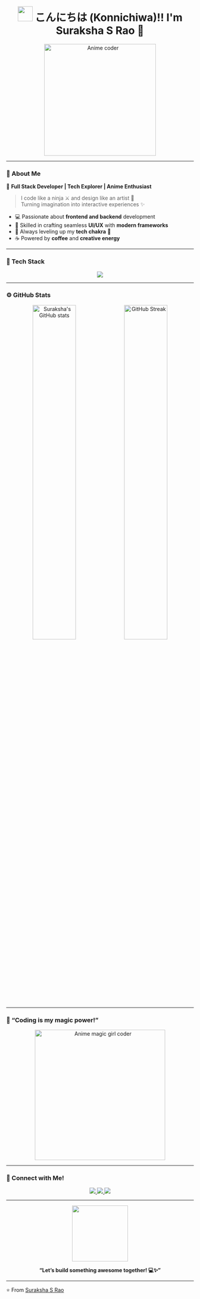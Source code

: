 <!-- 
✨ Anime-Themed GitHub Profile README ✨
Author: Suraksha S Rao
-->

<h1 align="center">
  <img src="https://i.ibb.co/3MtN1wN/wave.gif" width="40px"> 
  こんにちは (Konnichiwa)!! I'm <b>Suraksha S Rao</b> 🌸
</h1>

<p align="center">
  <img src="https://i.pinimg.com/originals/58/d4/9a/58d49af0b2287d3b9adbe0a1ab7f3e2d.gif" width="300px" alt="Anime coder">
</p>

---

### 💫 About Me

🌟 **Full Stack Developer | Tech Explorer | Anime Enthusiast**

> I code like a ninja ⚔️ and design like an artist 🎨  
> Turning imagination into interactive experiences ✨  

- 💻 Passionate about **frontend and backend** development  
- 🎯 Skilled in crafting seamless **UI/UX** with **modern frameworks**  
- 🌈 Always leveling up my **tech chakra** 💪  
- ☕ Powered by **coffee** and **creative energy**

---

### 🧠 Tech Stack

<p align="center">
  <img src="https://skillicons.dev/icons?i=html,css,js,ts,react,nextjs,vue,angular,bootstrap,tailwind,threejs,nodejs,express,python,java,cpp,php,mysql,mongodb,git,github,vscode" />
</p>

---

### ⚙️ GitHub Stats

<p align="center">
  <img src="https://github-readme-stats.vercel.app/api?username=surakshasrao&show_icons=true&theme=tokyonight" alt="Suraksha's GitHub stats" width="48%">
  <img src="https://github-readme-streak-stats.herokuapp.com/?user=surakshasrao&theme=tokyonight" alt="GitHub Streak" width="48%">
</p>

---

### 🌸 “Coding is my magic power!”

<p align="center">
  <img src="https://i.pinimg.com/originals/d8/1e/6f/d81e6f6e61141746dc2d5f7a16d2e941.gif" width="350px" alt="Anime magic girl coder">
</p>

---

### 💌 Connect with Me!

<p align="center">
  <a href="https://www.linkedin.com/in/suraksha-s-rao/" target="_blank">
    <img src="https://img.shields.io/badge/LinkedIn-%230A66C2.svg?&style=for-the-badge&logo=linkedin&logoColor=white" />
  </a>
  <a href="mailto:suraksha.srao@example.com">
    <img src="https://img.shields.io/badge/Email-D14836?style=for-the-badge&logo=gmail&logoColor=white" />
  </a>
  <a href="https://github.com/surakshasrao" target="_blank">
    <img src="https://img.shields.io/badge/GitHub-181717.svg?&style=for-the-badge&logo=github&logoColor=white" />
  </a>
</p>

---

<p align="center">
  <img src="https://i.pinimg.com/originals/90/8b/2b/908b2bcb4cf2a3de905a1b40d1bbd8bb.gif" width="150px">
</p>

<p align="center">
  <b>“Let’s build something awesome together! 💻✨”</b>
</p>

---

⭐️ From [Suraksha S Rao](https://github.com/surakshasrao)
